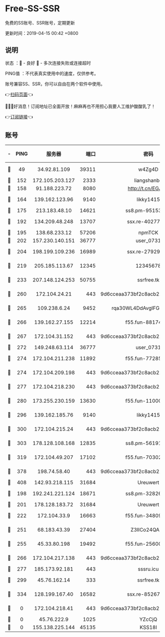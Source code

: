 # Free-SS-SSR

免费的SS账号、SSR账号，定期更新

更新时间：2019-04-15 00:42 +0800

## 说明

状态     ：🙂 - 良好 🙁 - 多次连接失败或连接超时

PING值   ：不代表真实使用中的速度，仅供参考。

账号兼容SS、SSR，你可以自由在两个软件中使用。

👉[扫码页面](https://liesauer.github.io/Free-SS-SSR/)👈

🎉🎉🎉好消息！订阅地址已全面开放！麻麻再也不用担心我要人工维护酸酸乳了！

👉[订阅链接](https://www.liesauer.net/yogurt/subscribe?ACCESS_TOKEN=DAYxR3mMaZAsaqUb)👈

## 账号

|-|PING|服务器|端口|密码|加密方式|区域|
|:----:|:----:|:-----:|-----:|:----:|:----:|:----:|
|🙂|49|34.92.81.109|39311|w4Zg4D|chacha20-ietf|US|
|🙂|152|172.105.203.127|2333|liangshanbo|chacha20|JP|
|🙂|158|91.188.223.72|8080|http://t.cn/EGJIyrl|rc4-md5|RU|
|🙂|164|139.162.123.96|9140|likky1415|aes-256-cfb|JP|
|🙂|175|213.183.48.10|14621|ss8.pm-95153983|rc4-md5|RU|
|🙂|192|134.209.48.248|13707|ssx.re-40277635|aes-256-cfb|US|
|🙂|195|138.68.233.12|57206|npmTCK|rc4-md5|US|
|🙂|202|157.230.140.151|36777|user_0731|chacha20|US|
|🙂|204|198.199.109.236|16989|ssx.re-27929573|aes-256-cfb|US|
|🙂|219|205.185.113.67|12345|12345678|aes-256-cfb|US|
|🙂|233|207.148.124.253|50755|ssrfree.tk|aes-256-cfb|SG|
|🙂|260|172.104.24.21|443|9d6cceaa373bf2c8acb22e60b6a58be6|aes-256-cfb|US|
|🙂|265|109.238.6.24|9452|rqa30WL4DdAvgIFG6Fs3znzTa|aes-256-cfb|FR|
|🙂|266|139.162.27.155|12214|f55.fun-88174583|aes-256-cfb|SG|
|🙂|267|172.104.31.152|443|9d6cceaa373bf2c8acb22e60b6a58be6|aes-256-cfb|US|
|🙂|272|149.248.63.114|36777|user_0731|chacha20|CA|
|🙂|274|172.104.211.238|11892|f55.fun-77285988|aes-256-cfb|US|
|🙂|274|172.104.209.198|443|9d6cceaa373bf2c8acb22e60b6a58be6|aes-256-cfb|US|
|🙂|277|172.104.218.230|443|9d6cceaa373bf2c8acb22e60b6a58be6|aes-256-cfb|US|
|🙂|280|173.255.230.159|13630|f55.fun-11000786|aes-256-cfb|US|
|🙂|296|139.162.185.76|9140|likky1415|aes-256-cfb|DE|
|🙂|300|172.104.215.24|443|9d6cceaa373bf2c8acb22e60b6a58be6|aes-256-cfb|US|
|🙂|303|178.128.108.168|12835|ss8.pm-56191886|aes-256-cfb|SG|
|🙂|319|172.104.49.207|17102|f55.fun-70302993|aes-256-cfb|SG|
|🙂|378|198.74.58.40|443|9d6cceaa373bf2c8acb22e60b6a58be6|aes-256-cfb|US|
|🙂|408|142.93.218.115|31684|Ureuwert|chacha20|IN|
|🙂|198|192.241.221.124|18671|ss8.pm-32826207|aes-256-cfb|US|
|🙂|201|178.128.183.72|31684|Ureuwert|chacha20|US|
|🙂|222|172.104.33.9|16663|f55.fun-34809669|aes-256-cfb|SG|
|🙂|251|68.183.43.39|27404|Z3IICo24QAHu|aes-256-cfb|GB|
|🙂|255|45.33.80.198|19492|f55.fun-25600628|aes-256-cfb|US|
|🙂|266|172.104.217.138|443|9d6cceaa373bf2c8acb22e60b6a58be6|aes-256-cfb|US|
|🙂|277|185.173.92.181|443|sssru.icu|rc4-md5|RU|
|🙂|299|45.76.162.14|333|ssrfree.tk|aes-256-cfb|SG|
|🙂|334|128.199.167.40|16582|ssx.re-85267368|aes-256-cfb|SG|
|🙁|0|172.104.218.41|443|9d6cceaa373bf2c8acb22e60b6a58be6|aes-256-cfb|US|
|🙁|0|45.76.222.9|1025|YZcCjQ|rc4-md5|JP|
|🙁|0|155.138.225.144|45135|KSS18l|rc4-md5|US|
